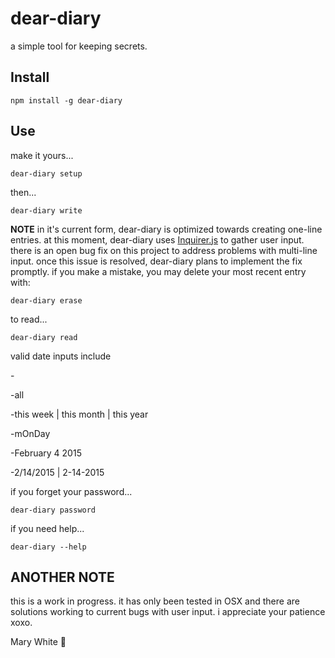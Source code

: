 # dear-diary
a simple tool for keeping secrets. 

## Install
```
npm install -g dear-diary
```

## Use 

make it yours...
```
dear-diary setup
```
then...
```
dear-diary write
```
**NOTE** in it's current form, dear-diary is optimized towards creating one-line entries. at this moment, dear-diary uses [Inquirer.js](https://github.com/SBoudrias/Inquirer.js/) to gather user input. there is an open bug fix on this project to address problems with multi-line input. once this issue is resolved, dear-diary plans to implement the fix promptly.
if you make a mistake, you may delete your most recent entry with:
```
dear-diary erase
```
to read...
 ```
 dear-diary read
 ```
valid date inputs include

-<enter>

-all

-this week | this month | this year

-mOnDay

-February 4 2015

-2/14/2015 | 2-14-2015


if you forget your password...
 ```
 dear-diary password
 ```
 
if you need help...
 ```
 dear-diary --help
 ```
## ANOTHER NOTE
this is a work in progress. it has only been tested in OSX and there are solutions working to current bugs with user input. i appreciate your patience xoxo.
  

Mary White :blue_heart:
